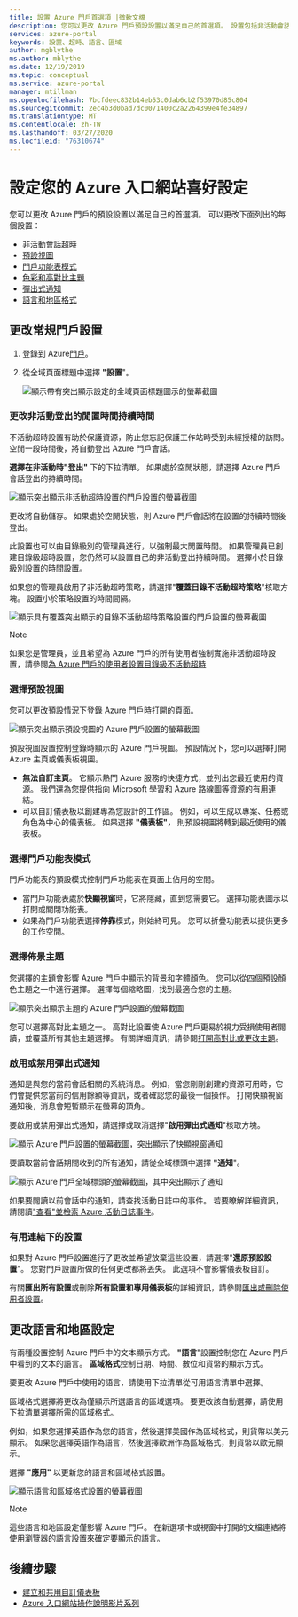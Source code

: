 ```yaml
---
title: 設置 Azure 門戶首選項 |微軟文檔
description: 您可以更改 Azure 門戶預設設置以滿足自己的首選項。 設置包括非活動會話超時、預設視圖、功能表模式、對比度、主題、通知以及語言和區域格式
services: azure-portal
keywords: 設置、超時、語言、區域
author: mgblythe
ms.author: mblythe
ms.date: 12/19/2019
ms.topic: conceptual
ms.service: azure-portal
manager: mtillman
ms.openlocfilehash: 7bcfdeec832b14eb53c0dab6cb2f53970d85c804
ms.sourcegitcommit: 2ec4b3d0bad7dc0071400c2a2264399e4fe34897
ms.translationtype: MT
ms.contentlocale: zh-TW
ms.lasthandoff: 03/27/2020
ms.locfileid: "76310674"
---
```

# <a name="set-your-azure-portal-preferences"></a>設定您的 Azure 入口網站喜好設定

您可以更改 Azure 門戶的預設設置以滿足自己的首選項。 可以更改下面列出的每個設置：

* [非活動會話超時](#change-the-idle-duration-for-inactive-sign-out)
* [預設視圖](#choose-your-default-view)
* [門戶功能表模式](#choose-a-portal-menu-mode)
* [色彩和高對比主題](#choose-a-theme)
* [彈出式通知](#enable-or-disable-pop-up-notifications)
* [語言和地區格式](#change-language-and-regional-settings)

## <a name="change-general-portal-settings"></a>更改常規門戶設置

1. 登錄到 Azure[門戶](https://portal.azure.com)。
2. 從全域頁面標題中選擇 **"設置**"。

    ![顯示帶有突出顯示設定的全域頁面標題圖示的螢幕截圖](./media/set-preferences/header-settings.png)

### <a name="change-the-idle-duration-for-inactive-sign-out"></a>更改非活動登出的閒置時間持續時間

不活動超時設置有助於保護資源，防止您忘記保護工作站時受到未經授權的訪問。 空閒一段時間後，將自動登出 Azure 門戶會話。

**選擇在非活動時"登出"** 下的下拉清單。 如果處於空閒狀態，請選擇 Azure 門戶會話登出的持續時間。

   ![顯示突出顯示非活動超時設置的門戶設置的螢幕截圖](./media/set-preferences/inactive-signout-user.png)

更改將自動儲存。 如果處於空閒狀態，則 Azure 門戶會話將在設置的持續時間後登出。

此設置也可以由目錄級別的管理員進行，以強制最大閒置時間。 如果管理員已創建目錄級超時設置，您仍然可以設置自己的非活動登出持續時間。 選擇小於目錄級別設置的時間設置。

如果您的管理員啟用了非活動超時策略，請選擇"**覆蓋目錄不活動超時策略**"核取方塊。 設置小於策略設置的時間間隔。

   ![顯示具有覆蓋突出顯示的目錄不活動超時策略設置的門戶設置的螢幕截圖](./media/set-preferences/inactive-signout-override.png)


> [!NOTE]
> 如果您是管理員，並且希望為 Azure 門戶的所有使用者強制實施非活動超時設置，請參閱[為 Azure 門戶的使用者設置目錄級不活動超時](admin-timeout.md)
>

### <a name="choose-your-default-view"></a>選擇預設視圖 

您可以更改預設情況下登錄 Azure 門戶時打開的頁面。

   ![顯示突出顯示預設視圖的 Azure 門戶設置的螢幕截圖](./media/set-preferences/default-view.png)

預設視圖設置控制登錄時顯示的 Azure 門戶視圖。 預設情況下，您可以選擇打開 Azure 主頁或儀表板視圖。

* **無法自訂主頁**。  它顯示熱門 Azure 服務的快捷方式，並列出您最近使用的資源。 我們還為您提供指向 Microsoft 學習和 Azure 路線圖等資源的有用連結。
* 可以自訂儀表板以創建專為您設計的工作區。 例如，可以生成以專案、任務或角色為中心的儀表板。 如果選擇 **"儀表板"，** 則預設視圖將轉到最近使用的儀表板。

### <a name="choose-a-portal-menu-mode"></a>選擇門戶功能表模式

門戶功能表的預設模式控制門戶功能表在頁面上佔用的空間。

* 當門戶功能表處於**快顯視窗**時，它將隱藏，直到您需要它。 選擇功能表圖示以打開或關閉功能表。
* 如果為門戶功能表選擇**停靠**模式，則始終可見。 您可以折疊功能表以提供更多的工作空間。 

### <a name="choose-a-theme"></a>選擇佈景主題

您選擇的主題會影響 Azure 門戶中顯示的背景和字體顏色。 您可以從四個預設顏色主題之一中進行選擇。 選擇每個縮略圖，找到最適合您的主題。

   ![顯示突出顯示主題的 Azure 門戶設置的螢幕截圖](./media/set-preferences/theme.png)

您可以選擇高對比主題之一。 高對比設置使 Azure 門戶更易於視力受損使用者閱讀，並覆蓋所有其他主題選擇。 有關詳細資訊，請參閱[打開高對比或更改主題](azure-portal-change-theme-high-contrast.md)。

### <a name="enable-or-disable-pop-up-notifications"></a>啟用或禁用彈出式通知

通知是與您的當前會話相關的系統消息。 例如，當您剛剛創建的資源可用時，它們會提供您當前的信用餘額等資訊，或者確認您的最後一個操作。 打開快顯視窗通知後，消息會短暫顯示在螢幕的頂角。 

要啟用或禁用彈出式通知，請選擇或取消選擇"**啟用彈出式通知**"核取方塊。

   ![顯示 Azure 門戶設置的螢幕截圖，突出顯示了快顯視窗通知](./media/set-preferences/popup-notifications.png)

要讀取當前會話期間收到的所有通知，請從全域標頭中選擇 **"通知**"。

   ![顯示 Azure 門戶全域標頭的螢幕截圖，其中突出顯示了通知](./media/set-preferences/read-notifications.png)

如果要閱讀以前會話中的通知，請查找活動日誌中的事件。 若要瞭解詳細資訊，請閱讀["查看"並檢索 Azure 活動日誌事件](/azure/azure-monitor/platform/activity-log-view)。

### <a name="settings-under-useful-links"></a>有用連結下的設置

如果對 Azure 門戶設置進行了更改並希望放棄這些設置，請選擇"**還原預設設置**"。 您對門戶設置所做的任何更改都將丟失。 此選項不會影響儀表板自訂。

有關**匯出所有設置**或刪除**所有設置和專用儀表板**的詳細資訊，請參閱[匯出或刪除使用者設置](azure-portal-export-delete-settings.md)。

## <a name="change-language-and-regional-settings"></a>更改語言和地區設定

有兩種設置控制 Azure 門戶中的文本顯示方式。 **"語言**"設置控制您在 Azure 門戶中看到的文本的語言。 **區域格式**控制日期、時間、數位和貨幣的顯示方式。

要更改 Azure 門戶中使用的語言，請使用下拉清單從可用語言清單中選擇。

區域格式選擇將更改為僅顯示所選語言的區域選項。 要更改該自動選擇，請使用下拉清單選擇所需的區域格式。

例如，如果您選擇英語作為您的語言，然後選擇美國作為區域格式，則貨幣以美元顯示。 如果您選擇英語作為語言，然後選擇歐洲作為區域格式，則貨幣以歐元顯示。

選擇 **"應用"** 以更新您的語言和區域格式設置。

   ![顯示語言和區域格式設置的螢幕截圖](./media/set-preferences/language.png)

>[!NOTE]
>這些語言和地區設定僅影響 Azure 門戶。 在新選項卡或視窗中打開的文檔連結將使用瀏覽器的語言設置來確定要顯示的語言。
>

## <a name="next-steps"></a>後續步驟

* [建立和共用自訂儀表板](azure-portal-dashboards.md)
* [Azure 入口網站操作說明影片系列](azure-portal-video-series.md)
